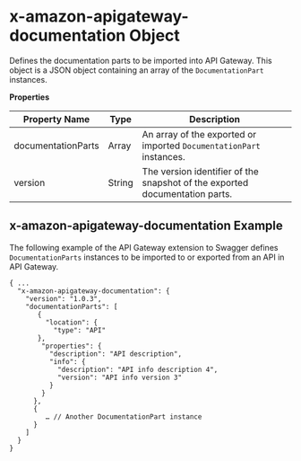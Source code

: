 # x\-amazon\-apigateway\-documentation Object<a name="api-gateway-swagger-extensions-documentation"></a>

Defines the documentation parts to be imported into API Gateway\. This object is a JSON object containing an array of the `DocumentationPart` instances\.


**Properties**  

| Property Name | Type | Description | 
| --- | --- | --- | 
| documentationParts | Array |   An array of the exported or imported `DocumentationPart` instances\.  | 
| version | String |   The version identifier of the snapshot of the exported documentation parts\.  | 

## x\-amazon\-apigateway\-documentation Example<a name="api-gateway-swagger-extensions-documentation-example"></a>

 The following example of the API Gateway extension to Swagger defines `DocumentationParts` instances to be imported to or exported from an API in API Gateway\. 

```
{ ...
  "x-amazon-apigateway-documentation": {
    "version": "1.0.3",
    "documentationParts": [
       {
         "location": {
           "type": "API"
       },
        "properties": {
          "description": "API description",
          "info": {
            "description": "API info description 4",
            "version": "API info version 3"
          }
        }
      },
      {
         … // Another DocumentationPart instance
      }
    ]
  }
}
```